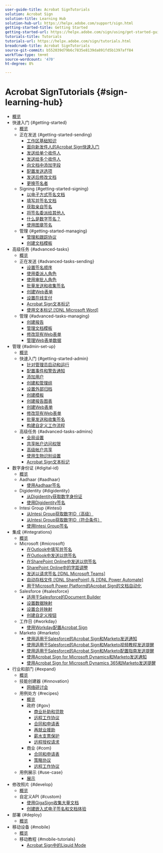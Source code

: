 ```yaml
---
user-guide-title: Acrobat SignTutorials
solution: Acrobat Sign
solution-title: Learning Hub
solution-hub-url: https://helpx.adobe.com/support/sign.html
getting-started-title: Getting Started
getting-started-url: https://helpx.adobe.com/sign/using/get-started-guide.html
tutorials-title: Tutorials
tutorials-url: https://helpx.adobe.com/sign/tutorials.html
breadcrumb-title: Acrobat SignTutorials
source-git-commit: b552039d79b6c7835e8139da891fd5b1397aff84
workflow-type: tm+mt
source-wordcount: '470'
ht-degree: 8%

---
```



# Acrobat SignTutorials {#sign-learning-hub}

+ [概览](overview.md)
+ 快速入门 {#getting-started}
   + [概览](sign-beginner-tutorials/beginner-users-overview.md)
   + 正在发送 {#getting-started-sending}
      + [工作区基础知识](sign-beginner-tutorials/quick-tour.md)
      + [面向新发件人的Acrobat Sign快速入门](sign-beginner-tutorials/new-sender.md)
      + [发送给单个收件人](sign-beginner-tutorials/send-to-single-recipient.md)
      + [发送给多个收件人](sign-beginner-tutorials/send-to-multiple-recipients.md)
      + [向文档中添加字段](sign-beginner-tutorials/adding-fields.md)
      + [配置发送选项](sign-beginner-tutorials/sending-options.md)
      + [发送后修改文档](sign-beginner-tutorials/modify-in-flight.md)
      + [更换签名者](sign-beginner-tutorials/replace-signer.md)
   + Signing {#getting-started-signing}
      + [以电子方式签名文档](sign-beginner-tutorials/electronically-sign-a-document.md)
      + [填写并签名文档](sign-beginner-tutorials/fill-and-sign.md)
      + [获取亲自签名](sign-beginner-tutorials/sign-in-person.md)
      + [将签名委派给其他人](sign-beginner-tutorials/delegate-signing.md)
      + [什么是数字签名？](sign-beginner-tutorials/sign-with-a-digital-signature.md)
      + [使用图章签名](sign-beginner-tutorials/sign-with-a-stamp.md)
   + 管理 {#getting-started-managing}
      + [管理和跟踪协议](sign-beginner-tutorials/manage-and-track.md)
      + [创建文档模板](https://experienceleague.adobe.com/docs/document-cloud-learn/sign-learning-hub/admin-set-up/getting-started-admin/create-a-template.html)
+ 高级任务 {#advanced-tasks}
   + [概览](sign-advanced-users/advanced-users-overview.md)
   + 正在发送 {#advanced-tasks-sending}
      + [设置签名顺序](sign-advanced-users/setting-up-routing.md)
      + [使用委派人角色](sign-advanced-users/delegate-signature.md)
      + [使用审批人角色](sign-advanced-users/add-an-approver.md)
      + [批量发送和收集签名](https://experienceleague.adobe.com/docs/document-cloud-learn/sign-learning-hub/admin-set-up/getting-started-admin/megasign.html)
      + [创建Web表单](https://experienceleague.adobe.com/docs/document-cloud-learn/sign-learning-hub/admin-set-up/getting-started-admin/webform.html)
      + [设置在线支付](sign-advanced-users/set-up-online-payments.md)
      + [Acrobat Sign文本标记](https://experienceleague.adobe.com/docs/document-cloud-learn/sign-learning-hub/admin-set-up/advanced-tasks-admins/adobe-sign-text-tagging.html)
      + [使用文本标记 [!DNL Microsoft Word]](sign-advanced-users/text-tagging-word.md)
   + 管理 {#advanced-tasks-managing}
      + [创建报告](sign-advanced-users/creating-a-report.md)
      + [管理文档模板](sign-advanced-users/edit-a-template.md)
      + [修改现有Web表单](sign-advanced-users/modify-webform.md)
      + [管理Web表单数据](sign-advanced-users/manage-webform-data.md)
+ 管理 {#admin-set-up}
   + [概览](admin/intro-admin-overview.md)
   + 快速入门 {#getting-started-admin}
      + [针对管理员启动和运行](admin/up-and-running-admin.md)
      + [配置事件和警告通知](admin/set-up-shared-events-and-alert.md)
      + [添加用户](admin/add-users-to-your-account.md)
      + [创建和管理组](admin/create-and-manage-groups.md)
      + [设置外部归档](admin/set-up-your-external-archive.md)
      + [创建模板](sign-advanced-users/create-a-template.md)
      + [创建报告图表](admin/create-a-report.md)
      + [创建Web表单](sign-advanced-users/webform.md)
      + [修改现有Web表单](https://experienceleague.adobe.com/docs/document-cloud-learn/sign-learning-hub/advanced-tasks/advanced-tasks-managing/modify-webform.html)
      + [批量发送和收集签名](sign-advanced-users/megasign.md)
      + [构建自定义工作流程](admin/building-a-custom-workflow.md)
   + 高级任务 {#advanced-tasks-admins}
      + [全局设置](admin/learn-about-global-settings.md)
      + [共享帐户访问权限](admin/share-account-access.md)
      + [高级帐户共享](admin/advanced-account-sharing.md)
      + [使用生物识别设置](admin/use-bio-pharma-settings.md)
      + [Acrobat Sign文本标记](sign-advanced-users/adobe-sign-text-tagging.md)
+ 数字身份证 {#digital-id}
   + [概览](digitalid/digitalid-overview.md)
   + Aadhaar {#aadhaar}
      + [使用Aadhaar签名](digitalid/aadhaar-sign.md)
   + Digidentity {#digidentity}
      + [从Digidentity获取数字身份证](digitalid/digidentity-reg.md)
      + [使用Digidentity签名](digitalid/digidentity-sign.md)
   + Intesi Group {#intesi}
      + [从Intesi Group获取数字ID（高级）](digitalid/intesi-advanced.md)
      + [从Intesi Group获取数字ID（符合条件）](digitalid/intesi-qualified.md)
      + [使用Intesi Group签名](digitalid/intesi-sign.md)
+ 集成 {#integrations}
   + [概览](integrations/integrations-overview.md)
   + Microsoft {#microsoft}
      + [在Outlook中填写并签名](integrations/fill-and-sign-doc-microsoft-outlook.md)
      + [在Outlook中发送以供签名](integrations/send-for-signature-with-outlook.md)
      + [在SharePoint Online中发送以供签名](integrations/send-for-signature-with-sharepoint-online.md)
      + [SharePoint Online中的字距调整](integrations/track-an-agreement-with-sharepoint-online.md)
      + [发送以请求签名 [!DNL Microsoft Teams]](integrations/adobe-sign-teams-mortgage.md)
      + [自动存档文件 [!DNL SharePoint] 与 [!DNL Power Automate]](integrations/auto-archive-sharepoint-power-automate.md)
      + [用于Microsoft Power Platform的Acrobat Sign的文档自动化](integrations/documentautomation.md)
   + Salesforce {#salesforce}
      + [适用于Salesforce的Document Builder](integrations/create-an-agreement-template.md)
      + [设置数据映射](integrations/set-up-data-mapping.md)
      + [设置合并映射](integrations/set-up-merging-map.md)
      + [创建自定义按钮](integrations/create-a-custom-button.md)
   + 工作日 {#workday}
      + [使用Workday配置Acrobat Sign](integrations/workday.md)
   + Marketo {#marketo}
      + [使用适用于Salesforce的Acrobat Sign和Marketo发送通知](integrations/marketo-salesforce-sms.md)
      + [使用适用于Salesforce的Acrobat Sign和Marketo视频教程发送提醒](integrations/marketo-salesforce-reminder-video.md)
      + [使用适用于Salesforce的Acrobat Sign和Marketo配置指南发送提醒](integrations/marketo-salesforce-reminder.md)
      + [使用Acrobat Sign for Microsoft Dynamics和Marketo发送通知](integrations/marketo-dynamics-sms.md)
      + [使用Acrobat Sign for Microsoft Dynamics 365和Marketo发送提醒](integrations/marketo-dynamics-reminder.md)
+ 行业和部门 {#expand}
   + [概览](sign-usecase/expand-inspire-overview.md)
   + 技能创建器 {#innovation}
      + [网络研讨会](sign-usecase/innovation-series.md)
   + 用例处方 {#recipes}
      + [概览](sign-usecase/recipes.md)
      + 政府 {#gov}
         + [商业补助和贷款](sign-usecase/usecasegovgrants.md)
         + [远程工作协议](sign-usecase/usecasegovtelework.md)
         + [合同和申请表](sign-usecase/usecasegovcontracts.md)
         + [再就业援助](sign-usecase/usecasegovreemployment.md)
         + [薪水支票保护](sign-usecase/usecasegovpaycheck.md)
         + [远程授权请求](sign-usecase/usecasegovremote.md)
      + 商业 {#com}
         + [合同和申请表](sign-usecase/usecasecomcontracts.md)
         + [策略协议](sign-usecase/usecasecompolicy.md)
         + [远程工作协议](sign-usecase/usecasecomtelework.md)
   + 用例展示 {#use-case}
      + [展示](sign-usecase/use-case-showcase.md)
+ 修改照片 {#develop}
   + [概览](develop/develop-overview.md)
   + 自定义API {#custom}
      + [使用GigaSign收集大量文档](develop/gigasign.md)
      + [创建嵌入式电子签名和文档体验](develop/embeddedesignature.md)
+ 部署 {#deploy}
   + [概览](deploy-overview.md)
+ 移动设备 {#mobile}
   + [概览](mobile/mobile-overview.md)
   + 移动教程 {#mobile-tutorials}
      + [Acrobat Sign中的Liquid Mode](mobile/liquidmode.md)
